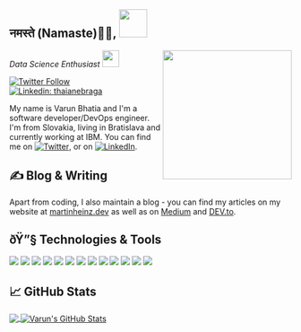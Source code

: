 <h2>नमस्ते (Namaste)🙏🏻, <img src="https://media.giphy.com/media/4FQMuOKR6zQRO/giphy.gif" width="50"></h2>
<img align='right' src="https://media.giphy.com/media/M9gbBd9nbDrOTu1Mqx/giphy.gif" width="230">
<p><em>Data Science Enthusiast <img src="https://media.giphy.com/media/WUlplcMpOCEmTGBtBW/giphy.gif" width="30"> 
</em></p>

<a href="https://twitter.com/bhatiavarun2007">![Twitter Follow](https://img.shields.io/twitter/follow/bhatiavarun2007?label=Follow)</a>
<a href="https://www.linkedin.com/in/varun-bhatia-a20729a8/">[![Linkedin: thaianebraga](https://img.shields.io/badge/-varun-blue?style=flat-square&logo=Linkedin&logoColor=white&link=https://www.linkedin.com/in/varun-bhatia-a20729a8/)](https://www.linkedin.com/in/varun-bhatia-a20729a8/)</a>


My name is Varun Bhatia and I'm a software developer/DevOps engineer. I'm from Slovakia, living in Bratislava and currently working at IBM. You can find me on [![Twitter][1.2]][1],  or on [![LinkedIn][3.2]][3].

## &#x270d; Blog & Writing

Apart from coding, I also maintain a blog - you can find my articles on my website at [martinheinz.dev](https://martinheinz.dev/) as well as on [Medium](https://medium.com/@martin.heinz) and [DEV.to](https://dev.to/martinheinz).

## ðŸ”§ Technologies & Tools
![](https://img.shields.io/badge/OS-Linux-informational?style=flat&logo=linux&logoColor=white&color=2bbc8a)
![](https://img.shields.io/badge/Editor-IntelliJ_IDEA-informational?style=flat&logo=intellij-idea&logoColor=white&color=2bbc8a)
![](https://img.shields.io/badge/Code-Python-informational?style=flat&logo=python&logoColor=white&color=2bbc8a)
![](https://img.shields.io/badge/Code-JavaScript-informational?style=flat&logo=javascript&logoColor=white&color=2bbc8a)
![](https://img.shields.io/badge/Code-Golang-informational?style=flat&logo=go&logoColor=white&color=2bbc8a)
![](https://img.shields.io/badge/Code-Make-informational?style=flat&logo=cmake&logoColor=white&color=2bbc8a)
![](https://img.shields.io/badge/Code-Vue-informational?style=flat&logo=vue.js&logoColor=white&color=2bbc8a)
![](https://img.shields.io/badge/Shell-Bash-informational?style=flat&logo=gnu-bash&logoColor=white&color=2bbc8a)
![](https://img.shields.io/badge/Tools-PostgreSQL-informational?style=flat&logo=postgresql&logoColor=white&color=2bbc8a)
![](https://img.shields.io/badge/Tools-Docker-informational?style=flat&logo=docker&logoColor=white&color=2bbc8a)
![](https://img.shields.io/badge/Tools-Kubernetes-informational?style=flat&logo=kubernetes&logoColor=white&color=2bbc8a)
![](https://img.shields.io/badge/Tools-Red_Hat_OpenShift-informational?style=flat&logo=red-hat-open-shift&logoColor=white&color=2bbc8a)
![](https://img.shields.io/badge/Cloud-Digital_Ocean-informational?style=flat&logo=digitalocean&logoColor=white&color=2bbc8a)

## &#x1f4c8; GitHub Stats

<a href="https://github.com/Varun-93?tab=repositories">
  <img align="center" src="https://github-readme-stats.vercel.app/api/top-langs/?username=Varun-93&hide=java,html&title_color=ffffff&text_color=c9cacc&icon_color=2bbc8a&bg_color=1d1f21" />
</a>
<a href="https://github.com/Varun-93?tab=repositories">
  <img align="center" src="https://github-readme-stats.vercel.app/api?username=Varun-93&show_icons=true&line_height=27&count_private=true&title_color=ffffff&text_color=c9cacc&icon_color=2bbc8a&bg_color=1d1f21" alt="Varun's GitHub Stats" />
</a>
    

<!-- links to social media icons -->

<!-- icons with padding -->

[1.1]: http://i.imgur.com/tXSoThF.png (twitter icon with padding)
[2.1]: http://i.imgur.com/0o48UoR.png (github icon with padding)

<!-- icons without padding -->

[1.2]: http://i.imgur.com/wWzX9uB.png (twitter icon without padding)
[2.2]: http://i.imgur.com/9I6NRUm.png (github icon without padding)
[3.2]: https://raw.githubusercontent.com/MartinHeinz/MartinHeinz/master/linkedin-3-16.png (LinkedIn icon without padding)


<!-- links to your social media accounts -->

[1]: https://twitter.com/Martin_Heinz_
[2]: https://github.com/Varun-93
[3]: https://www.linkedin.com/in/heinz-martin/


<!-- Resources -->
<!-- Icons: https://simpleicons.org/ -->
<!-- GitHub Stats: https://github.com/anuraghazra/github-readme-stats -->
<!-- Emojis: https://emojipedia.org/emoji/ -->
<!-- HTML Emojis: https://www.fileformat.info/index.htm -->
<!-- Shields: https://shields.io/ -->
<!-- Awesome GitHub Profile README: https://github.com/abhisheknaiidu/awesome-github-profile-readme -->
